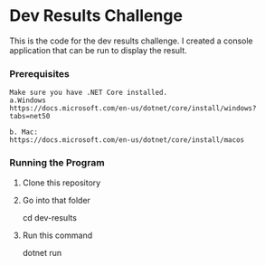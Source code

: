 # Dev Results Challenge

This is the code for the dev results challenge. I created a console application that can be run to display the result.

### Prerequisites

    Make sure you have .NET Core installed.
    a.Windows
    https://docs.microsoft.com/en-us/dotnet/core/install/windows?tabs=net50

    b. Mac:
    https://docs.microsoft.com/en-us/dotnet/core/install/macos

### Running the Program

1. Clone this repository
2. Go into that folder

   cd dev-results

3. Run this command

   dotnet run
